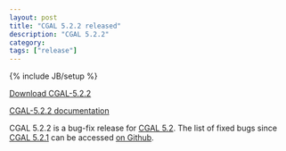 ```yaml
---
layout: post
title: "CGAL 5.2.2 released"
description: "CGAL 5.2.2"
category:
tags: ["release"]
---
```

{% include JB/setup %}

<i class="bi bi-arrow-down-circle"></i>
<a href="https://github.com/CGAL/cgal/releases/tag/v5.2.2">Download CGAL-5.2.2</a>

<i class="bi bi-book"></i>
<a href="https://doc.cgal.org/5.2.2/Manual/index.html">CGAL-5.2.2 documentation</a>

<p>CGAL 5.2.2 is a bug-fix release for <a href="../../../../2020/12/22/cgal52">CGAL 5.2</a>.
The list of fixed bugs since <a href="../../../../2021/03/17/cgal521">CGAL 5.2.1</a>
can be accessed <a href="https://github.com/CGAL/cgal/issues?q=label%3AMerged_in_5.2.2+-label%3AMerged_in_5.2.1">on Github</a>.</p>
